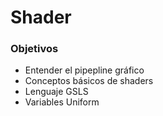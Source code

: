 # Shader

### Objetivos

* Entender el pipepline gráfico
* Conceptos básicos de shaders
* Lenguaje GSLS
* Variables Uniform

